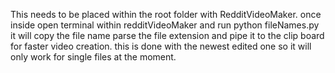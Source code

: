 This needs to be placed within the root folder with RedditVideoMaker. once inside open terminal within redditVideoMaker and run python fileNames.py it will copy the file name parse the file extension and pipe it to the clip board for faster video creation. this is done with the newest edited one so it will only work for single files at the moment.
